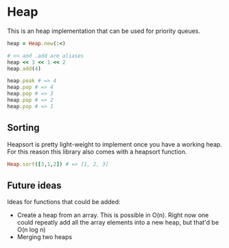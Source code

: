 # Heap

This is an heap implementation that can be used for priority queues.

```rb
heap = Heap.new(:<)

# << and .add are aliases
heap << 3 << 1 << 2
heap.add(4)

heap.peak # => 4
heap.pop # => 4
heap.pop # => 3
heap.pop # => 2
heap.pop # => 1
```

## Sorting

Heapsort is pretty light-weight to implement once you have a working heap. For this
reason this library also comes with a heapsort function.

```rb
Heap.sort([3,1,2]) # => [1, 2, 3]
```

## Future ideas

Ideas for functions that could be added:

- Create a heap from an array. This is possible in O(n). Right now one could
  repeatly add all the array elements into a new heap, but that'd be O(n log n)
- Merging two heaps
